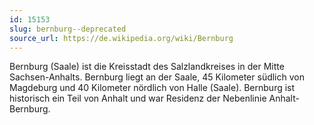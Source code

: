 ```yaml
---
id: 15153
slug: bernburg--deprecated
source_url: https://de.wikipedia.org/wiki/Bernburg
---
```


Bernburg (Saale) ist die Kreisstadt des Salzlandkreises in der Mitte Sachsen-Anhalts. Bernburg liegt an der Saale, 45 Kilometer südlich von Magdeburg und 40 Kilometer nördlich von Halle (Saale). Bernburg ist historisch ein Teil von Anhalt und war Residenz der Nebenlinie Anhalt-Bernburg.
